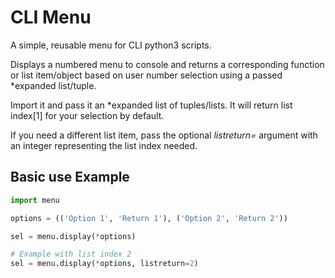 # CLI Menu

A simple, reusable menu for CLI python3 scripts.

Displays a numbered menu to console and returns a corresponding function or list item/object based on user number selection using a passed *expanded list/tuple.  

Import it and pass it an *expanded list of tuples/lists. It will return list index[1] for your selection by default.  

If you need a different list item, pass the optional *listreturn=* argument with an integer representing the list index needed.

## Basic use Example

```py
import menu

options = (('Option 1', 'Return 1'), ('Option 2', 'Return 2'))

sel = menu.display(*options)
```

```py
# Example with list index 2
sel = menu.display(*options, listreturn=2)
```
